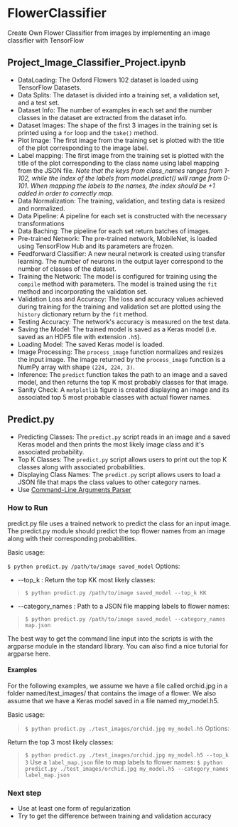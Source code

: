 # FlowerClassifier
Create Own Flower Classifier from images by implementing an image classifier with TensorFlow

## Project_Image_Classifier_Project.ipynb 
- DataLoading: The Oxford Flowers 102 dataset is loaded using TensorFlow Datasets.
- Data Splits: The dataset is divided into a training set, a validation set, and a test set.
- Dataset Info: The number of examples in each set and the number classes in the dataset are extracted from the dataset info.
- Dataset Images: The shape of the first 3 images in the training set is printed using a `for` loop and the `take()` method.
- Plot Image: The first image from the training set is plotted with the title of the plot corresponding to the image label.
- Label mapping: The first image from the training set is plotted with the title of the plot corresponding to the class name using label mapping from the JSON file. *Note that the keys from class_names ranges from 1-102, while the index of the labels from model.predict() will range from 0-101. When mapping the labels to the names, the index should be +1 added in order to correctly map.*
- Data Normalization: The training, validation, and testing data is resized and normalized.
- Data Pipeline: A pipeline for each set is constructed with the necessary transformations
- Data Baching: The pipeline for each set return batches of images.
- Pre-trained Network: The pre-trained network, MobileNet, is loaded using TensorFlow Hub and its parameters are frozen.
- Feedforward Classifier: A new neural network is created using transfer learning. The number of neurons in the output layer correspond to the number of classes of the dataset.
- Training the Network: The model is configured for training using the `compile` method with parameters. The model is trained using the `fit` method and incorporating the validation set.
- Validation Loss and Accuracy: The loss and accuracy values achieved during training for the training and validation set are plotted using the `history` dictionary return by the `fit` method.
- Testing Accuracy: The network's accuracy is measured on the test data.
- Saving the Model: The trained model is saved as a Keras model (i.e. saved as an HDF5 file with extension `.h5`).
- Loading Model: The saved Keras model is loaded.
- Image Processing: The `process_image` function normalizes and resizes the input image. The image returned by the `process_image` function is a NumPy array with shape `(224, 224, 3)`.
- Inference: The `predict` function takes the path to an image and a saved model, and then returns the top K most probably classes for that image.
- Sanity Check: A `matplotlib` figure is created displaying an image and its associated top 5 most probable classes with actual flower names.

## Predict.py 
- Predicting Classes: The `predict.py` script reads in an image and a saved Keras model and then prints the most likely image class and it's associated probability.
- Top K Classes: The `predict.py` script allows users to print out the top K classes along with associated probabilities.
- Displaying Class Names: The `predict.py` script allows users to load a JSON file that maps the class values to other category names.
- Use [Command-Line Arguments Parser](https://www.tutorialspoint.com/python/python_command_line_arguments.htm)

### How to Run
predict.py file uses a trained network to predict the class for an input image. The predict.py module should predict the top flower names from an image along with their corresponding probabilities.

Basic usage:

`$ python predict.py /path/to/image saved_model`
Options:

* --top_k : Return the top KK most likely classes:
> `$ python predict.py /path/to/image saved_model --top_k KK`
* --category_names : Path to a JSON file mapping labels to flower names:
> `$ python predict.py /path/to/image saved_model --category_names map.json`

The best way to get the command line input into the scripts is with the argparse module in the standard library. You can also find a nice tutorial for argparse here.

#### Examples
For the following examples, we assume we have a file called orchid.jpg in a folder named/test_images/ that contains the image of a flower. We also assume that we have a Keras model saved in a file named my_model.h5.

Basic usage:
> `$ python predict.py ./test_images/orchid.jpg my_model.h5`
Options:

Return the top 3 most likely classes:
> `$ python predict.py ./test_images/orchid.jpg my_model.h5 --top_k 3`
Use a `label_map.json` file to map labels to flower names:
> `$ python predict.py ./test_images/orchid.jpg my_model.h5 --category_names label_map.json`

### Next step
- Use at least one form of regularization
- Try to get the difference between training and validation accuracy 
